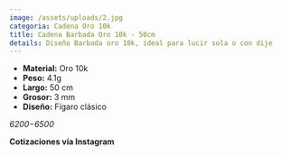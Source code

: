 ```yaml
---
image: /assets/uploads/2.jpg
categoria: Cadena Oro 10k
title: Cadena Barbada Oro 10k - 50cm
details: Diseño Barbada oro 10k, ideal para lucir sola o con dije
---
```

* **Material:** Oro 10k
* **Peso:** 4.1g
* **Largo:** 50 cm
* **G﻿rosor:** 3 mm
* **Diseño:** Fígaro clásico

*$﻿6200 -$6500*

**Cotizaciones vía Instagram**